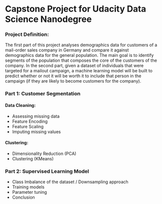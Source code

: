 # Capstone Project for Udacity Data Science Nanodegree

### Project Definition:
The first part of this project analyses demographics data for customers of a mail-order sales company in Germany and compare it against demographics data for the general population. The main goal is to identify segments of the population that composes the core of the customers of the company. In the second part, given a dataset of individuals that were targeted for a mailout campaign, a machine learning model will be built to predict whether or not it will be worth it to include that person in the campaign (if they are likely to become customers for the company).

### Part 1: Customer Segmentation
#### Data Cleaning:
- Assessing missing data 
- Feature Encoding
- Feature Scaling
- Imputing missing values

#### Clustering:
- Dimensionality Reduction (PCA)
- Clustering (KMeans)

### Part 2: Supervised Learning Model
- Class Imbalance of the dataset / Downsampling approach
- Training models
- Parameter tuning
- Conclusion

